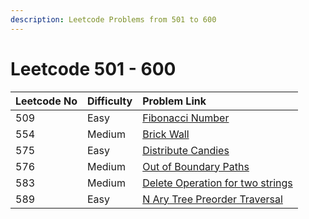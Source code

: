 ```yaml
---
description: Leetcode Problems from 501 to 600
---
```


# Leetcode 501 - 600



| Leetcode No | Difficulty | Problem Link |
| :--- | :--- | :--- |
| 509 | Easy | [Fibonacci Number](../leetcode-easy/leetcode-509-fibonacci-number.md) |
| 554 | Medium | [Brick Wall](../leetcode-medium/leetcode-554-brick-wall.md) |
| 575 | Easy | [Distribute Candies](../leetcode-easy/leetcode-575-distribute-candies.md) |
| 576 | Medium | [Out of Boundary Paths](../leetcode-medium/leetcode-576-out-of-boundary-paths.md) |
| 583 | Medium | [Delete Operation for two strings](../leetcode-medium/leetcode-583-delete-operation-for-two-strings.md) |
| 589 | Easy | [N Ary Tree Preorder Traversal](../leetcode-easy/leetcode-589-n-ary-tree-preorder-traversal.md) |

